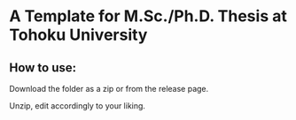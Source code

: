 # A Template for M.Sc./Ph.D. Thesis at Tohoku University

## How to use:

Download the folder as a zip or from the release page.

Unzip, edit accordingly to your liking.